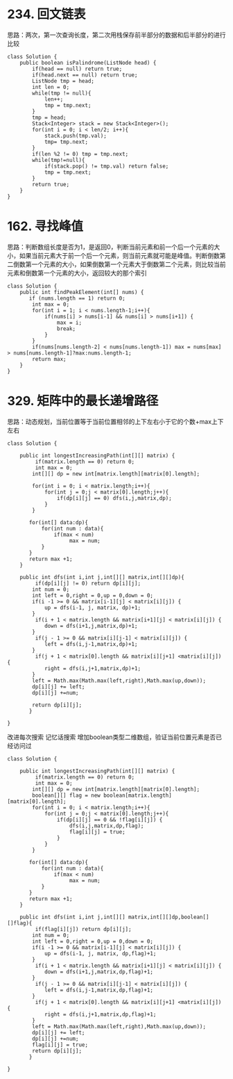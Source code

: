 # 234. 回文链表 #

思路：两次，第一次查询长度，第二次用栈保存前半部分的数据和后半部分的进行比较
	
	class Solution {
	    public boolean isPalindrome(ListNode head) {
	        if(head == null) return true;
	        if(head.next == null) return true;
	        ListNode tmp = head;
	        int len = 0;
	        while(tmp != null){
	            len++;
	            tmp = tmp.next;
	        }
	        tmp = head;
	        Stack<Integer> stack = new Stack<Integer>();
	        for(int i = 0; i < len/2; i++){
	            stack.push(tmp.val);
	            tmp= tmp.next;
	        }
	        if(len %2 != 0) tmp = tmp.next;
	        while(tmp!=null){
	            if(stack.pop() != tmp.val) return false;
	            tmp = tmp.next;
	        }
	        return true;
	    }
	}

# 162. 寻找峰值 #
思路：判断数组长度是否为1，是返回0，判断当前元素和前一个后一个元素的大小，如果当前元素大于前一个后一个元素，则当前元素就可能是峰值。判断倒数第二倒数第一个元素的大小，如果倒数第一个元素大于倒数第二个元素，则比较当前元素和倒数第一个元素的大小，返回较大的那个索引

	class Solution {
	    public int findPeakElement(int[] nums) {
	       if (nums.length == 1) return 0;
	        int max = 0;
	        for(int i = 1; i < nums.length-1;i++){
	            if(nums[i] > nums[i-1] && nums[i] > nums[i+1]) {
	                max = i;
	                break;
	            }
	        }
	        if(nums[nums.length-2] < nums[nums.length-1]) max = nums[max] > nums[nums.length-1]?max:nums.length-1;
	        return max;
	    }
	}

# 329. 矩阵中的最长递增路径 #
思路：动态规划，当前位置等于当前位置相邻的上下左右小于它的个数+max上下左右

	class Solution {
	
	    public int longestIncreasingPath(int[][] matrix) {
	         if(matrix.length == 0) return 0;
	         int max = 0;
	        int[][] dp = new int[matrix.length][matrix[0].length];
	
	        for(int i = 0; i < matrix.length;i++){
	            for(int j = 0;j < matrix[0].length;j++){
	                if(dp[i][j] == 0) dfs(i,j,matrix,dp);
	            }
	        }
	       
	       for(int[] data:dp){
	           for(int num : data){
	               if(max < num)
	                    max = num;
	           }
	       }
	       return max +1;
	    }
	
	    public int dfs(int i,int j,int[][] matrix,int[][]dp){
	         if(dp[i][j] != 0) return dp[i][j];
	    	int num = 0;
	        int left = 0,right = 0,up = 0,down = 0;
	        if(i -1 >= 0 && matrix[i-1][j] < matrix[i][j]) {
	            up = dfs(i-1, j, matrix, dp)+1;
	        }
	         if(i + 1 < matrix.length && matrix[i+1][j] < matrix[i][j]) {
	            down = dfs(i+1,j,matrix,dp)+1;
	        }
	         if(j - 1 >= 0 && matrix[i][j-1] < matrix[i][j]) {
	            left = dfs(i,j-1,matrix,dp)+1;
	        }
	         if(j + 1 < matrix[0].length && matrix[i][j+1] <matrix[i][j]) {
	            right = dfs(i,j+1,matrix,dp)+1;
	        }
	        left = Math.max(Math.max(left,right),Math.max(up,down));
	        dp[i][j] += left;
	        dp[i][j] +=num;
	
	        return dp[i][j];
	       }
	    
	}

改进每次搜索 记忆话搜索 增加boolean类型二维数组，验证当前位置元素是否已经访问过
	
	class Solution {
	
	    public int longestIncreasingPath(int[][] matrix) {
	         if(matrix.length == 0) return 0;
	         int max = 0;
	        int[][] dp = new int[matrix.length][matrix[0].length];
	        boolean[][] flag = new boolean[matrix.length][matrix[0].length];
	        for(int i = 0; i < matrix.length;i++){
	            for(int j = 0;j < matrix[0].length;j++){
	                if(dp[i][j] == 0 && !flag[i][j]) {
	                    dfs(i,j,matrix,dp,flag);
	                    flag[i][j] = true;
	                }
	            }
	        }
	       
	       for(int[] data:dp){
	           for(int num : data){
	               if(max < num)
	                    max = num;
	           }
	       }
	       return max +1;
	    }
	
	    public int dfs(int i,int j,int[][] matrix,int[][]dp,boolean[][]flag){
	         if(flag[i][j]) return dp[i][j];
	    	int num = 0;
	        int left = 0,right = 0,up = 0,down = 0;
	        if(i -1 >= 0 && matrix[i-1][j] < matrix[i][j]) {
	            up = dfs(i-1, j, matrix, dp,flag)+1;
	        }
	         if(i + 1 < matrix.length && matrix[i+1][j] < matrix[i][j]) {
	            down = dfs(i+1,j,matrix,dp,flag)+1;
	        }
	         if(j - 1 >= 0 && matrix[i][j-1] < matrix[i][j]) {
	            left = dfs(i,j-1,matrix,dp,flag)+1;
	        }
	         if(j + 1 < matrix[0].length && matrix[i][j+1] <matrix[i][j]) {
	            right = dfs(i,j+1,matrix,dp,flag)+1;
	        }
	        left = Math.max(Math.max(left,right),Math.max(up,down));
	        dp[i][j] += left;
	        dp[i][j] +=num;
	        flag[i][j] = true;
	        return dp[i][j];
	       }
	    
	}